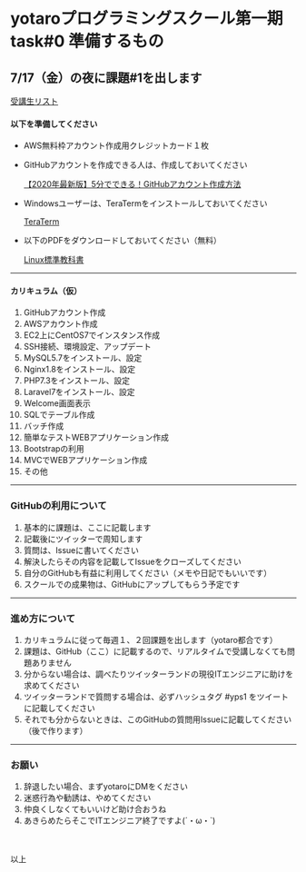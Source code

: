 # yotaroプログラミングスクール第一期 task#0 準備するもの


## 7/17（金）の夜に課題#1を出します

[受講生リスト](https://twitter.com/i/lists/1283409103822270464)

#### 以下を準備してください

+ AWS無料枠アカウント作成用クレジットカード１枚

+ GitHubアカウントを作成できる人は、作成しておいてください

    [【2020年最新版】5分でできる！GitHubアカウント作成方法](https://note.com/snmal_jp/n/n3ef510a8181e)

+ Windowsユーザーは、TeraTermをインストールしておいてください

    [TeraTerm](https://forest.watch.impress.co.jp/library/software/utf8teraterm/)
    
+ 以下のPDFをダウンロードしておいてください（無料）

    [Linux標準教科書](https://linuc.org/textbooks/linux/)

***

#### カリキュラム（仮）

1. GitHubアカウント作成
1. AWSアカウント作成
1. EC2上にCentOS7でインスタンス作成
1. SSH接続、環境設定、アップデート
1. MySQL5.7をインストール、設定
1. Nginx1.8をインストール、設定
1. PHP7.3をインストール、設定
1. Laravel7をインストール、設定
1. Welcome画面表示
1. SQLでテーブル作成
1. バッチ作成
1. 簡単なテストWEBアプリケーション作成
1. Bootstrapの利用
1. MVCでWEBアプリケーション作成
1. その他

***

### GitHubの利用について

1. 基本的に課題は、ここに記載します
1. 記載後にツイッターで周知します
1. 質問は、Issueに書いてください
1. 解決したらその内容を記載してIssueをクローズしてください
1. 自分のGitHubも有益に利用してください（メモや日記でもいいです）
1. スクールでの成果物は、GitHubにアップしてもらう予定です

***

### 進め方について

1. カリキュラムに従って毎週１、２回課題を出します（yotaro都合です）
1. 課題は、GitHub（ここ）に記載するので、リアルタイムで受講しなくても問題ありません
1. 分からない場合は、調べたりツイッターランドの現役ITエンジニアに助けを求めてください
1. ツイッターランドで質問する場合は、必ずハッシュタグ #yps1 をツイートに記載してください
1. それでも分からないときは、このGitHubの質問用Issueに記載してください（後で作ります）


***

### お願い

1. 辞退したい場合、まずyotaroにDMをください
1. 迷惑行為や勧誘は、やめてください
1. 仲良くしなくてもいいけど助け合おうね
1. あきらめたらそこでITエンジニア終了ですよ(´・ω・`)
<br>
<br>
以上
